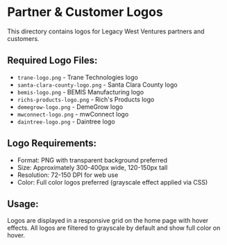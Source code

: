 # Partner & Customer Logos

This directory contains logos for Legacy West Ventures partners and customers.

## Required Logo Files:
- `trane-logo.png` - Trane Technologies logo
- `santa-clara-county-logo.png` - Santa Clara County logo  
- `bemis-logo.png` - BEMIS Manufacturing logo
- `richs-products-logo.png` - Rich's Products logo
- `demegrow-logo.png` - DemeGrow logo
- `mwconnect-logo.png` - mwConnect logo
- `daintree-logo.png` - Daintree logo

## Logo Requirements:
- Format: PNG with transparent background preferred
- Size: Approximately 300-400px wide, 120-150px tall
- Resolution: 72-150 DPI for web use
- Color: Full color logos preferred (grayscale effect applied via CSS)

## Usage:
Logos are displayed in a responsive grid on the home page with hover effects.
All logos are filtered to grayscale by default and show full color on hover.
